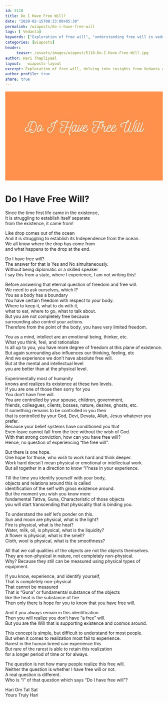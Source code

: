 ```yaml
--- 
id: 5118 
title: Do I Have Free Will?
date: "2020-02-15T08:33:00+05:30"
permalink: /wiaposts/do-i-have-free-will
tags: [ Vedanta]    
keywords: ["Exploration of free will", "understanding free will in vedanta", "poetic insights on free will and choice", "philosophy of free will and determinism", "exploring free will in philosophical context"]  
categories: [wiaposts] 
header:
     teaser: /assets/images/wiapost/5118-Do-I-Have-Free-Will.jpg
author: Hari Thapliyaal 
layout:   wiaposts-layout
excerpt: Exploration of free will, delving into insights from Vedanta and philosophical contexts.
author_profile: true 
share: true 
---
```


![Do I Have Free Will?](/assets/images/wiapost/5118-Do-I-Have-Free-Will.jpg)     
   
# Do I Have Free Will?   
    
Since the time first life came in the existence,     
It is struggling to establish itself separate     
from the existence, it came from!    
    
Like drop comes out of the ocean     
And it is struggling to establish its Independence from the ocean.     
We all know where the drop has come from     
and what happens to the drop at the end.    
    
Do I have free will?     
The answer for that is Yes and No simultaneously.     
Without being diplomatic or a skilled speaker     
I say this from a state, where I experience, I am not writing this!    
    
Before answering that eternal question of freedom and free will.     
We need to ask ourselves, which I?     
You as a body has a boundary     
You have certain freedom with respect to your body.     
Where to keep it, what to do with it,     
what to eat, where to go, what to talk about.     
But you are not completely free because     
surrounding also control your actions.     
Therefore from the point of the body, you have very limited freedom.    
    
You as a mind, intellect are an emotional being, thinker, etc.     
What you think, feel, and rationalize     
Is all up to you, you have more degree of freedom at this plane of existence.     
But again surrounding also influences our thinking, feeling, etc     
And we experience we don’t have absolute free will.     
But at the mental and intellectual level     
you are better than at the physical level.    
    
Experimentally most of humanity     
knows and realizes its existence at these two levels.     
If you are one of those then sorry for you     
You don’t have free will.     
You are controlled by your spouse, children, government,     
friends, colleagues, clients, bosses, nature, desires, ghosts, etc.     
If something remains to be controlled in you then     
that is controlled by your God, Devi, Devata, Allah, Jesus whatever you prefer.     
Because your belief systems have conditioned you that     
Even leave cannot fall from the tree without the wish of God.     
With that strong conviction, how can you have free will?     
Hence, no question of experiencing “the free will”.    
    
But there is one hope.     
One hope for those, who wish to work hard and think deeper.     
Work hard doesn’t mean physical or emotional or intellectual work.     
But all together in a direction to know “I”ness in your experience.    
    
Till the time you identify yourself with your body,     
objects and relations around this is called     
identification of the self with gross existence around.     
But the moment you wish you know more     
fundamental Tattva, Guna, Characteristic of those objects     
you will start transcending that physicality that is binding you.    
    
To understand the self let’s ponder on this.     
Sun and moon are physical, what is the light?     
Fire is physical, what is the heat?     
Water, milk, oil, is physical, what is the liquidity?     
A flower is physical, what is the smell?     
Cloth, wool is physical, what is the smoothness?    
    
All that we call qualities of the objects are not the objects themselves.     
They are non-physical in nature, not completely non-physical.     
Why? Because they still can be measured using physical types of equipment.    
    
If you know, experience, and identify yourself,     
That is completely non-physical     
That cannot be measured     
That is “Guna” or fundamental substance of the objects     
like the heat is the substance of fire     
Then only there is hope for you to know that you have free will.    
    
And if you always remain in this identification     
Then you will realize you don’t have “a free” will.     
But you are the Will that is supporting existence and cosmos around.    
    
This concept is simple, but difficult to understand for most people.     
But when it comes to realization most fail to experience.     
Rarest in the human breed can experience this     
But rare of the rarest is able to retain this realization     
for a longer period of time or for always.    
    
The question is not how many people realize this free will.     
Neither the question is whether I have free will or not.     
A real question is different.     
Who is “I” of that question which says “Do I have free will”?    
    
Hari Om Tat Sat     
Yours Truly Hari    
